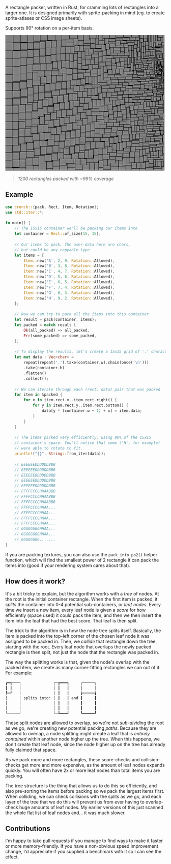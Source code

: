 A rectangle packer, written in Rust, for cramming lots of rectangles into a larger one. It is designed
primarily with sprite-packing in mind (eg. to create sprite-atlases or CSS image sheets).

Supports 90° rotation on a per-item basis.

![image of packed rectangles](https://raw.githubusercontent.com/ChevyRay/crunch-rs/master/packed.png)
> *1200 rectangles packed with ~99% coverage*

## Example
```rust
use crunch::{pack, Rect, Item, Rotation};
use std::iter::*;

fn main() {
    // The 15x15 container we'll be packing our items into
    let container = Rect::of_size(15, 15);

    // Our items to pack. The user-data here are chars,
    // but could be any copyable type
    let items = [
        Item::new('A', 2, 9, Rotation::Allowed),
        Item::new('B', 3, 8, Rotation::Allowed),
        Item::new('C', 4, 7, Rotation::Allowed),
        Item::new('D', 5, 6, Rotation::Allowed),
        Item::new('E', 6, 5, Rotation::Allowed),
        Item::new('F', 7, 4, Rotation::Allowed),
        Item::new('G', 8, 3, Rotation::Allowed),
        Item::new('H', 9, 2, Rotation::Allowed),
    ];

    // Now we can try to pack all the items into this container
    let result = pack(container, items);
    let packed = match result {
        Ok(all_packed) => all_packed,
        Err(some_packed) => some_packed,
    };

    // To display the results, let's create a 15x15 grid of '.' characters
    let mut data : Vec<char> =
        repeat(repeat('.').take(container.w).chain(once('\n')))
        .take(container.h)
        .flatten()
        .collect();

    // We can iterate through each (rect, data) pair that was packed
    for item in &packed {
        for x in item.rect.x..item.rect.right() {
            for y in item.rect.y..item.rect.bottom() {
                data[y * (container.w + 1) + x] = item.data;
            }
        }
    }

    // The items packed very efficiently, using 90% of the 15x15
    // container's space. You'll notice that some ('H', for example)
    // were able to rotate to fit.
    println!("{}", String::from_iter(data));

    // EEEEEEDDDDDDBBB
    // EEEEEEDDDDDDBBB
    // EEEEEEDDDDDDBBB
    // EEEEEEDDDDDDBBB
    // EEEEEEDDDDDDBBB
    // FFFFCCCCHHAABBB
    // FFFFCCCCHHAABBB
    // FFFFCCCCHHAABBB
    // FFFFCCCCHHAA...
    // FFFFCCCCHHAA...
    // FFFFCCCCHHAA...
    // FFFFCCCCHHAA...
    // GGGGGGGGHHAA...
    // GGGGGGGGHHAA...
    // GGGGGGGG.......
}
```

If you are packing textures, you can also use the `pack_into_po2()` helper
function, which will find the smallest power of 2 rectangle it can pack the
items into (good if your rendering system cares about that).

## How does it work?
It's a bit tricky to explain, but the algorithm works with a *tree* of nodes.
At the root is the initial container rectangle. When the first item is packed,
it *splits* the container into 0-4 potential sub-containers, or *leaf nodes*.
Every time we insert a new item, every leaf node is given a *score* for how
efficiently (space used) it could pack the item, and then we then insert the
item into the leaf that had the best score. That leaf is then split.

The trick to the algorithm is in how the node tree splits itself. Basically, the
item is packed into the top-left corner of the chosen leaf node it was assigned
to be packed in. Then, we *collide* that rectangle down the tree, starting with
the root. Every leaf node that overlaps the newly packed rectangle is then split,
not just the node that the rectangle was packed in.

The way the splitting works is that, given the node's overlap with the packed item,
we create as many corner-fitting rectangles we can out of it. For example:

```text
┏━┱───┐              ┌─┲━━━┓     ┌─────┐
┃ ┃   │              │ ┃   ┃     │     │
┡━┛   │              │ ┃   ┃     ┢━━━━━┪
│     │ splits into: │ ┃   ┃ and ┃     ┃
│     │              │ ┃   ┃     ┃     ┃
│     │              │ ┃   ┃     ┃     ┃
└─────┘              └─┺━━━┛     ┗━━━━━┛
```

These split nodes are allowed to overlap, so we're not *sub-dividing* the root as
we go, we're creating new potential packing *paths*. Because they are allowed to
overlap, a node splitting might create a leaf that is *entirely contained* within
another node higher up the tree. When this happens, we don't create that leaf node,
since the node higher up on the tree has already fully claimed that space.

As we pack more and more rectangles, these score-checks and collision-checks get
more and more expensive, as the amount of leaf nodes expands quickly. You will often
have 2x or more leaf nodes than total items you are packing.

The tree structure is the thing that allows us to do this so efficiently, and also
pre-sorting the items before packing so we pack the largest items first. When
colliding, we can check collisions with the splits as we go, and each layer of
the tree that we do this will prevent us from ever having to overlap-check huge
amounts of leaf nodes. My earlier versions of this just scanned the whole flat
list of leaf nodes and... it was much slower.

## Contributions
I'm happy to take pull requests if you manage to find ways to make it faster
or more memory-friendly. If you have a non-obvious speed improvement change,
I'd appreciate if you supplied a benchmark with it so I can see the effect.
